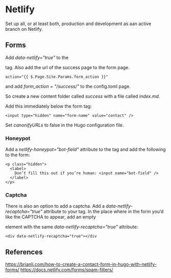 # Netlify

Set up all, or at least both, production and development as aan active branch on Netlify.


## Forms

Add *data-netlify="true"* to the <form> tag. Also add the url of the success page to the form page. 

```
action="{{ $.Page.Site.Params.form_action }}"
```

and add *form_action = "/success/"* to the config.toml page.


So create a new content folder called *success* with a file called *index.md*.


Add this immediately below the form tag:
```
<input type="hidden" name="form-name" value="contact" />
```

Set *canonifyURLs* to false in the Hugo configuration file.


### Honeypot
Add a *netlify-honeypot="bot-field"* attribute to the <form> tag and add the following to the form:
```
<p class="hidden">
  <label>
    Don’t fill this out if you’re human: <input name="bot-field" />
  </label>
</p>
```

### Captcha

There is also an option to add a captcha. Add a *data-netlify-recaptcha="true"* attribute to your <form> tag. In the place where in the form you’d like the CAPTCHA to appear, add an empty <div> element with the same *data-netlify-recaptcha="true"* attribute:

```
<div data-netlify-recaptcha="true"></div
```


## References
https://brianli.com/how-to-create-a-contact-form-in-hugo-with-netlify-forms/
https://docs.netlify.com/forms/spam-filters/